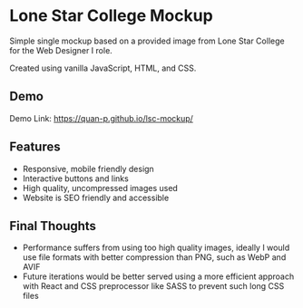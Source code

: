 # Lone Star College Mockup

Simple single mockup based on a provided image from Lone Star College for the Web Designer I role.

Created using vanilla JavaScript, HTML, and CSS.

## Demo

Demo Link: https://quan-p.github.io/lsc-mockup/

## Features

-   Responsive, mobile friendly design
-   Interactive buttons and links
-   High quality, uncompressed images used
-   Website is SEO friendly and accessible

## Final Thoughts

-   Performance suffers from using too high quality images, ideally I would use file formats with better compression than PNG, such as WebP and AVIF
-   Future iterations would be better served using a more efficient approach with React and CSS preprocessor like SASS to prevent such long CSS files
